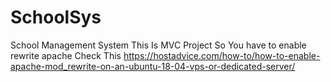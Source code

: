 # SchoolSys
School Management System
This Is MVC Project So You have to enable rewrite apache
Check This https://hostadvice.com/how-to/how-to-enable-apache-mod_rewrite-on-an-ubuntu-18-04-vps-or-dedicated-server/

